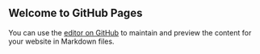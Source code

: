 ## Welcome to GitHub Pages

You can use the [editor on GitHub](https://github.com/DiegoRocha777/html-css/edit/gh-pages/index.md) to maintain and preview the content for your website in Markdown files.


